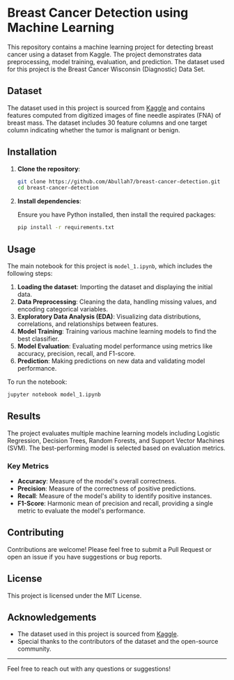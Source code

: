 # Breast Cancer Detection using Machine Learning

This repository contains a machine learning project for detecting breast cancer using a dataset from Kaggle. The project demonstrates data preprocessing, model training, evaluation, and prediction. The dataset used for this project is the Breast Cancer Wisconsin (Diagnostic) Data Set.

## Dataset

The dataset used in this project is sourced from [Kaggle](https://www.kaggle.com/datasets) and contains features computed from digitized images of fine needle aspirates (FNA) of breast mass. The dataset includes 30 feature columns and one target column indicating whether the tumor is malignant or benign.

## Installation

1. **Clone the repository**:

    ```bash
    git clone https://github.com/Abullah7/breast-cancer-detection.git
    cd breast-cancer-detection
    ```

2. **Install dependencies**:

    Ensure you have Python installed, then install the required packages:

    ```bash
    pip install -r requirements.txt
    ```

## Usage

The main notebook for this project is `model_1.ipynb`, which includes the following steps:

1. **Loading the dataset**: Importing the dataset and displaying the initial data.
2. **Data Preprocessing**: Cleaning the data, handling missing values, and encoding categorical variables.
3. **Exploratory Data Analysis (EDA)**: Visualizing data distributions, correlations, and relationships between features.
4. **Model Training**: Training various machine learning models to find the best classifier.
5. **Model Evaluation**: Evaluating model performance using metrics like accuracy, precision, recall, and F1-score.
6. **Prediction**: Making predictions on new data and validating model performance.

To run the notebook:

```bash
jupyter notebook model_1.ipynb
```

## Results

The project evaluates multiple machine learning models including Logistic Regression, Decision Trees, Random Forests, and Support Vector Machines (SVM). The best-performing model is selected based on evaluation metrics.

### Key Metrics

- **Accuracy**: Measure of the model's overall correctness.
- **Precision**: Measure of the correctness of positive predictions.
- **Recall**: Measure of the model's ability to identify positive instances.
- **F1-Score**: Harmonic mean of precision and recall, providing a single metric to evaluate the model's performance.

## Contributing

Contributions are welcome! Please feel free to submit a Pull Request or open an issue if you have suggestions or bug reports.

## License

This project is licensed under the MIT License.

## Acknowledgements

- The dataset used in this project is sourced from [Kaggle](https://www.kaggle.com/datasets/uciml/breast-cancer-wisconsin-data).
- Special thanks to the contributors of the dataset and the open-source community.

---

Feel free to reach out with any questions or suggestions!


